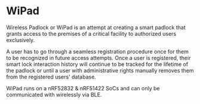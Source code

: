 # WiPad

Wireless Padlock or WiPad is an attempt at creating a smart padlock that grants access to the premises of a critical facility to authorized users exclusively.

A user has to go through a seamless registration procedure once for them to be recognized in future access attempts. Once a user is registered, their smart lock interaction history will continue to be tracked for the lifetime of the padlock or until a user with administrative rights manually removes them from the registered users' database.

WiPad runs on a nRF52832 & nRF51422 SoCs and can only be communicated with wirelessly via BLE.